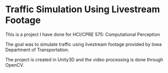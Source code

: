 # Traffic Simulation Using Livestream Footage

This is a project I have done for HCI/CPRE 575: Computational Perception

The goal was to simulate traffic using livestream footage provided by Iowa Department of Transportation.

The project is created in Unity3D and the video processing is done through OpenCV.
